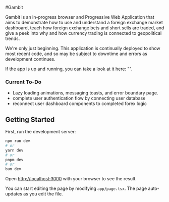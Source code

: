 #Gambit

Gambit is an in-progress browser and Progressive Web Application that aims to demonstrate how to use and understand a foreign exchange market dashboard, teach how foreign exchange bets and short sells are traded, and give a peek into why and how currency trading is connected to geopolitical trends.

We're only just beginning. This application is continually deployed to show most recent code, and so may be subject to downtime and errors as development continues.

If the app is up and running, you can take a look at it here: "".

### Current To-Do

- Lazy loading animations, messaging toasts, and error boundary page.
- complete user authentication flow by connecting user database
- reconnect user dashboard components to completed forex logic

## Getting Started

First, run the development server:

```bash
npm run dev
# or
yarn dev
# or
pnpm dev
# or
bun dev
```

Open [http://localhost:3000](http://localhost:3000) with your browser to see the result.

You can start editing the page by modifying `app/page.tsx`. The page auto-updates as you edit the file.
